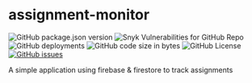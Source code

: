 # assignment-monitor

![GitHub package.json version](https://img.shields.io/github/package-json/v/humble-barnacle001/assignment-monitor)
![Snyk Vulnerabilities for GitHub Repo](https://img.shields.io/snyk/vulnerabilities/github/humble-barnacle001/assignment-monitor)
![GitHub deployments](https://img.shields.io/github/deployments/humble-barnacle001/assignment-monitor/production?label=vercel&logo=vercel&logoColor=white)
![GitHub code size in bytes](https://img.shields.io/github/languages/code-size/humble-barnacle001/assignment-monitor)
![GitHub License](https://img.shields.io/github/license/humble-barnacle001/assignment-monitor)
[![GitHub issues](https://img.shields.io/github/issues/humble-barnacle001/assignment-monitor)](https://github.com/humble-barnacle001/assignment-monitor/issues)

<!-- [![Dependabot Status](https://api.dependabot.com/badges/status?host=github&repo=humble-barnacle001/assignment-monitor&identifier=345634601)](https://dependabot.com) -->

A simple application using firebase & firestore to track assignments
